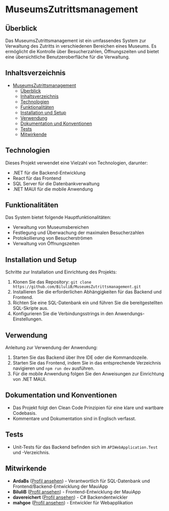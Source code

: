 # MuseumsZutrittsmanagement

## Überblick

Das MuseumsZutrittsmanagement ist ein umfassendes System zur Verwaltung des Zutritts in verschiedenen Bereichen eines Museums. Es ermöglicht die Kontrolle über Besucherzahlen, Öffnungszeiten und bietet eine übersichtliche Benutzeroberfläche für die Verwaltung.

## Inhaltsverzeichnis

- [MuseumsZutrittsmanagement](#museumszutrittsmanagement)
  - [Überblick](#überblick)
  - [Inhaltsverzeichnis](#inhaltsverzeichnis)
  - [Technologien](#technologien)
  - [Funktionalitäten](#funktionalitäten)
  - [Installation und Setup](#installation-und-setup)
  - [Verwendung](#verwendung)
  - [Dokumentation und Konventionen](#dokumentation-und-konventionen)
  - [Tests](#tests)
  - [Mitwirkende](#mitwirkende)

## Technologien

Dieses Projekt verwendet eine Vielzahl von Technologien, darunter:

- .NET für die Backend-Entwicklung
- React für das Frontend
- SQL Server für die Datenbankverwaltung
- .NET MAUI für die mobile Anwendung

## Funktionalitäten

Das System bietet folgende Hauptfunktionalitäten:

- Verwaltung von Museumsbereichen
- Festlegung und Überwachung der maximalen Besucherzahlen
- Protokollierung von Besucherströmen
- Verwaltung von Öffnungszeiten

## Installation und Setup

Schritte zur Installation und Einrichtung des Projekts:

1. Klonen Sie das Repository: `git clone https://github.com/BiluliB/MuseumsZutrittsmanagement.git`
2. Installieren Sie die erforderlichen Abhängigkeiten für das Backend und Frontend.
3. Richten Sie eine SQL-Datenbank ein und führen Sie die bereitgestellten SQL-Skripte aus.
4. Konfigurieren Sie die Verbindungsstrings in den Anwendungs-Einstellungen.

## Verwendung

Anleitung zur Verwendung der Anwendung:

1. Starten Sie das Backend über Ihre IDE oder die Kommandozeile.
2. Starten Sie das Frontend, indem Sie in das entsprechende Verzeichnis navigieren und `npm run dev` ausführen.
3. Für die mobile Anwendung folgen Sie den Anweisungen zur Einrichtung von .NET MAUI.

## Dokumentation und Konventionen

- Das Projekt folgt den Clean Code Prinzipien für eine klare und wartbare Codebasis.
- Kommentare und Dokumentation sind in Englisch verfasst.

## Tests

- Unit-Tests für das Backend befinden sich im `APIWebApplication.Test` und -Verzeichnis.

## Mitwirkende

- **ArdaBs** ([Profil ansehen](https://github.com/ArdaBs)) - Verantwortlich für SQL-Datenbank und Frontend/Backend-Entwicklung der MauiApp
- **BiluliB** ([Profil ansehen](https://github.com/BiluliB)) - Frontend-Entwicklung der MauiApp
- **davereichert** ([Profil ansehen](https://github.com/davereichert)) - C# Backendentwickler
- **mahgoe** ([Profil ansehen](https://github.com/mahgoe)) - Entwickler für Webapplikation
